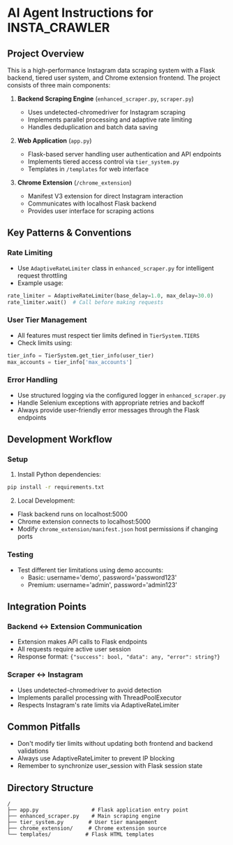 # AI Agent Instructions for INSTA_CRAWLER

## Project Overview
This is a high-performance Instagram data scraping system with a Flask backend, tiered user system, and Chrome extension frontend. The project consists of three main components:

1. **Backend Scraping Engine** (`enhanced_scraper.py`, `scraper.py`)
   - Uses undetected-chromedriver for Instagram scraping
   - Implements parallel processing and adaptive rate limiting
   - Handles deduplication and batch data saving

2. **Web Application** (`app.py`)
   - Flask-based server handling user authentication and API endpoints
   - Implements tiered access control via `tier_system.py`
   - Templates in `/templates` for web interface

3. **Chrome Extension** (`/chrome_extension`)
   - Manifest V3 extension for direct Instagram interaction
   - Communicates with localhost Flask backend
   - Provides user interface for scraping actions

## Key Patterns & Conventions

### Rate Limiting
- Use `AdaptiveRateLimiter` class in `enhanced_scraper.py` for intelligent request throttling
- Example usage:
```python
rate_limiter = AdaptiveRateLimiter(base_delay=1.0, max_delay=30.0)
rate_limiter.wait()  # Call before making requests
```

### User Tier Management
- All features must respect tier limits defined in `TierSystem.TIERS`
- Check limits using:
```python
tier_info = TierSystem.get_tier_info(user_tier)
max_accounts = tier_info['max_accounts']
```

### Error Handling
- Use structured logging via the configured logger in `enhanced_scraper.py`
- Handle Selenium exceptions with appropriate retries and backoff
- Always provide user-friendly error messages through the Flask endpoints

## Development Workflow

### Setup
1. Install Python dependencies:
```bash
pip install -r requirements.txt
```

2. Local Development:
- Flask backend runs on localhost:5000
- Chrome extension connects to localhost:5000
- Modify `chrome_extension/manifest.json` host permissions if changing ports

### Testing
- Test different tier limitations using demo accounts:
  - Basic: username='demo', password='password123'
  - Premium: username='admin', password='admin123'

## Integration Points

### Backend ↔ Extension Communication
- Extension makes API calls to Flask endpoints
- All requests require active user session
- Response format: `{"success": bool, "data": any, "error": string?}`

### Scraper ↔ Instagram
- Uses undetected-chromedriver to avoid detection
- Implements parallel processing with ThreadPoolExecutor
- Respects Instagram's rate limits via AdaptiveRateLimiter

## Common Pitfalls
- Don't modify tier limits without updating both frontend and backend validations
- Always use AdaptiveRateLimiter to prevent IP blocking
- Remember to synchronize user_session with Flask session state

## Directory Structure
```
/
├── app.py                 # Flask application entry point
├── enhanced_scraper.py    # Main scraping engine
├── tier_system.py        # User tier management
├── chrome_extension/     # Chrome extension source
└── templates/           # Flask HTML templates
```

